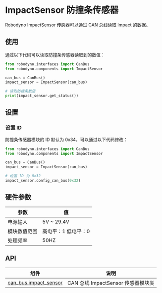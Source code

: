# ImpactSensor 防撞条传感器

Robodyno ImpactSensor 传感器可以通过 CAN 总线读取 Impact 的数据。

## 使用

通过以下代码可以读取防撞条传感器读取到的数值：

```python
from robodyno.interfaces import CanBus
from robodyno.components import ImpactSensor

can_bus = CanBus()
impact_sensor = ImpactSensor(can_bus)

# 读取防撞条数值
print(impact_sensor.get_status())
```

## 设置

### 设置 ID

防撞条传感器模块的 ID 默认为 0x34，可以通过以下代码修改：

```python
from robodyno.interfaces import CanBus
from robodyno.components import ImpactSensor

can_bus = CanBus()
impact_sensor = ImpactSensor(can_bus)

# 设置 ID 为 0x32
impact_sensor.config_can_bus(0x32)
```


## 硬件参数

| 参数       | 值                         |
| ---------- | -------------------------- |
| 电源输入    | 5V ~ 29.4V                 |
| 模块数值范围 | 高电平：1  低电平：0          |
| 处理频率     | 50HZ                      |

## API

| 组件                                                                    | 说明                      |
| ----------------------------------------------------------------------- | ------------------------- |
| [can_bus.impact_sensor](../../../references/components/can_bus/impact_sensor) | CAN 总线 ImpactSensor 传感器模块类 |

